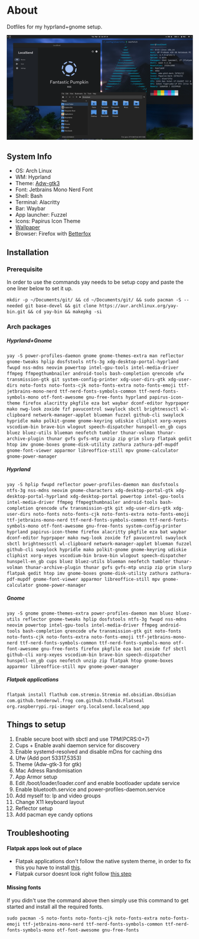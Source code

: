 # About
Dotfiles for my hyprland+gnome setup. 

![Screenshot](screenshot.png)

## System Info

- OS: Arch Linux
- WM: Hyprland
- Theme: [Adw-gtk3](https://github.com/lassekongo83/adw-gtk3)
- Font: Jetbrains Mono Nerd Font
- Shell: Bash
- Terminal: Alacritty
- Bar: Waybar
- App launcher: Fuzzel
- Icons: Papirus Icon Theme
- [Wallpaper](https://raw.githubusercontent.com/M0-7/dotfiles/main/Wallpapers/wallpaper.jpg)
- Browser: Firefox with [Betterfox](https://github.com/yokoffing/BetterFox)

## Installation

### Prerequisite
In order to use the commands yay needs to be setup copy and paste the one liner below to set it up.

```
mkdir -p ~/Documents/git/ && cd ~/Documents/git/ && sudo pacman -S --needed git base-devel && git clone https://aur.archlinux.org/yay-bin.git && cd yay-bin && makepkg -si
```

### Arch packages

##### Hyprland+Gnome
```
yay -S power-profiles-daemon gnome gnome-themes-extra man reflector gnome-tweaks hplip dosfstools ntfs-3g xdg-desktop-portal-hyprland fwupd nss-mdns neovim powertop intel-gpu-tools intel-media-driver ffmpeg ffmpegthumbnailer android-tools bash-completion qrencode ufw transmission-gtk git system-config-printer xdg-user-dirs-gtk xdg-user-dirs noto-fonts noto-fonts-cjk noto-fonts-extra noto-fonts-emoji ttf-jetbrains-mono-nerd ttf-nerd-fonts-symbols-common ttf-nerd-fonts-symbols-mono otf-font-awesome gnu-free-fonts hyprland papirus-icon-theme firefox alacritty pkgfile eza bat waybar dconf-editor hyprpaper mako nwg-look zoxide fzf pavucontrol swaylock sbctl brightnessctl wl-clipboard network-manager-applet blueman fuzzel github-cli swaylock hypridle mako polkit-gnome gnome-keyring udiskie cliphist xorg-xeyes vscodium-bin brave-bin wlogout speech-dispatcher hunspell-en_gb cups bluez bluez-utils blueman neofetch tumbler thunar-volman thunar-archive-plugin thunar gvfs gvfs-mtp unzip zip grim slurp flatpak gedit htop imv gnome-boxes gnome-disk-utility zathura zathura-pdf-mupdf gnome-font-viewer apparmor libreoffice-still mpv gnome-calculator gnome-power-manager
```

##### Hyprland
```
yay -S hplip fwupd reflector power-profiles-daemon man dosfstools ntfs-3g nss-mdns neovim gnome-characters xdg-desktop-portal-gtk xdg-desktop-portal-hyprland xdg-desktop-portal powertop intel-gpu-tools intel-media-driver ffmpeg ffmpegthumbnailer android-tools bash-completion qrencode ufw transmission-gtk git xdg-user-dirs-gtk xdg-user-dirs noto-fonts noto-fonts-cjk noto-fonts-extra noto-fonts-emoji ttf-jetbrains-mono-nerd ttf-nerd-fonts-symbols-common ttf-nerd-fonts-symbols-mono otf-font-awesome gnu-free-fonts system-config-printer hyprland papirus-icon-theme firefox alacritty pkgfile eza bat waybar dconf-editor hyprpaper mako nwg-look zoxide fzf pavucontrol swaylock sbctl brightnessctl wl-clipboard network-manager-applet blueman fuzzel github-cli swaylock hypridle mako polkit-gnome gnome-keyring udiskie cliphist xorg-xeyes vscodium-bin brave-bin wlogout speech-dispatcher hunspell-en_gb cups bluez bluez-utils blueman neofetch tumbler thunar-volman thunar-archive-plugin thunar gvfs gvfs-mtp unzip zip grim slurp flatpak gedit htop imv gnome-boxes gnome-disk-utility zathura zathura-pdf-mupdf gnome-font-viewer apparmor libreoffice-still mpv gnome-calculator gnome-power-manager
```

##### Gnome
```
yay -S gnome gnome-themes-extra power-profiles-daemon man bluez bluez-utils reflector gnome-tweaks hplip dosfstools ntfs-3g fwupd nss-mdns neovim powertop intel-gpu-tools intel-media-driver ffmpeg android-tools bash-completion qrencode ufw transmission-gtk git noto-fonts noto-fonts-cjk noto-fonts-extra noto-fonts-emoji ttf-jetbrains-mono-nerd ttf-nerd-fonts-symbols-common ttf-nerd-fonts-symbols-mono otf-font-awesome gnu-free-fonts firefox pkgfile eza bat zoxide fzf sbctl github-cli xorg-xeyes vscodium-bin brave-bin speech-dispatcher hunspell-en_gb cups neofetch unzip zip flatpak htop gnome-boxes apparmor libreoffice-still mpv gnome-power-manager
```

##### Flatpak applications

```
flatpak install flathub com.stremio.Stremio md.obsidian.Obsidian com.github.tenderowl.frog com.github.tchx84.Flatseal org.raspberrypi.rpi-imager org.localsend.localsend_app
```

## Things to setup
1. Enable secure boot with sbctl and use TPM(PCRS:0+7)
2. Cups + Enable avahi daemon service for discovery
3. Enable systemd-resolved and disable mDns for caching dns
4. Ufw (Add port 53317,5353)
5. Theme (Adw-gtk-3 for gtk)
6. Mac Adress Randomisation
7. App Armor setup
8. Edit /boot/loader/loader.conf and enable bootloader update service
9. Enable bluetooth.service and power-profiles-daemon.service
10. Add myself to: lp and video groups
11. Change X11 keyboard layout
12. Reflector setup
13. Add pacman eye candy options

## Troubleshooting

#### Flatpak apps look out of place

- Flatpak applications don't follow the native system theme, in order to fix this you have to install [this](https://github.com/lassekongo83/adw-gtk3).
- Flatpak cursor doesnt look right follow [this step](https://wiki.archlinux.org/title/Flatpak)

#### Missing fonts

If you didn't use the command above then simply use this command to get started and install all the required fonts. 

```
sudo pacman -S noto-fonts noto-fonts-cjk noto-fonts-extra noto-fonts-emoji ttf-jetbrains-mono-nerd ttf-nerd-fonts-symbols-common ttf-nerd-fonts-symbols-mono otf-font-awesome gnu-free-fonts
```
